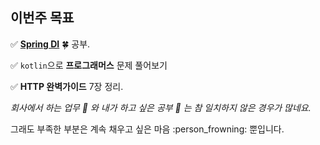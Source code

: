 ## 이번주 목표

:white_check_mark: **[Spring DI](https://github.com/huisam/Spring-DI)** :four_leaf_clover: 공부. 

:white_check_mark: `kotlin`으로 **프로그래머스** 문제 풀어보기 

:white_check_mark: **HTTP 완벽가이드** 7장 정리. 

*회사에서 하는 업무 :book: 와 내가 하고 싶은 공부 :blue_book: 는 참 일치하지 않은 경우가 많네요.* 

그래도 부족한 부분은 계속 채우고 싶은 마음 :person_frowning: 뿐입니다. 



